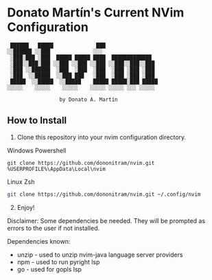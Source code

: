 # Donato Martín's Current NVim Configuration

     ██████   █████              ███                 
    ░░██████ ░░███              ░░░                  
     ░███░███ ░███  █████ █████ ████  █████████████  
     ░███░░███░███ ░░███ ░░███ ░░███ ░░███░░███░░███ 
     ░███ ░░██████  ░███  ░███  ░███  ░███ ░███ ░███ 
     ░███  ░░█████  ░░███ ███   ░███  ░███ ░███ ░███ 
     █████  ░░█████  ░░█████    █████ █████░███ █████
    ░░░░░    ░░░░░    ░░░░░    ░░░░░ ░░░░░ ░░░ ░░░░░ 

                     by Donato A. Martín

## How to Install

1. Clone this repository into your nvim configuration directory.

Windows Powershell

```shell
git clone https://github.com/dononitram/nvim.git %USERPROFILE%\AppData\Local\nvim
```

Linux Zsh

```sh
git clone https://github.com/dononitram/nvim.git ~/.config/nvim
```

2. Enjoy!


Disclaimer: Some dependencies be needed. They will be prompted as errors to the user if not installed.

Dependencies known:

- unzip - used to unzip nvim-java language server providers
- npm - used to run pyright lsp
- go - used for gopls lsp
